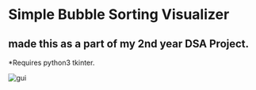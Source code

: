 # Simple Bubble Sorting Visualizer
## made this as a part of my 2nd year DSA Project. 

*Requires python3 tkinter.


![gui](https://github.com/mohitbaggu/Simple-bubble-sorting-visualizer/assets/100599424/4b23c6cb-1684-4426-b0b3-0fb8bc433ef9)
